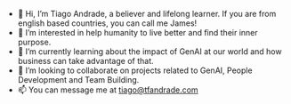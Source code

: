 - 👋 Hi, I’m Tiago Andrade, a believer and lifelong learner. If you are from english based countries, you can call me James!
- 💞️ I’m interested in help humanity to live better and find their inner purpose.
- 🌱 I’m currently learning about the impact of GenAI at our world and how business can take advantage of that.
- 👀 I’m looking to collaborate on projects related to GenAI, People Development and Team Building.
- 📫 You can message me at tiago@tfandrade.com 

<!---
tf-andrade/tf-andrade is a ✨ special ✨ repository because its `README.md` (this file) appears on your GitHub profile.
You can click the Preview link to take a look at your changes.
--->
